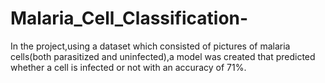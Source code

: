 # Malaria_Cell_Classification-

In the project,using a dataset which consisted of pictures of malaria cells(both parasitized and uninfected),a model was created that predicted whether a cell is infected or not with an accuracy of 71%.
